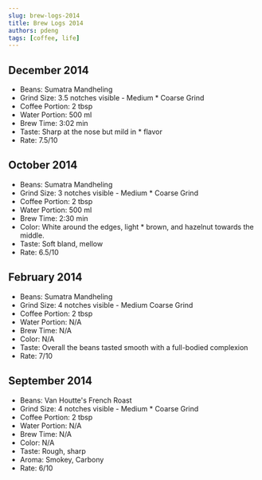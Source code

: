 ```yaml
---
slug: brew-logs-2014
title: Brew Logs 2014
authors: pdeng
tags: [coffee, life]
---
```


## December 2014

* Beans: Sumatra Mandheling
* Grind Size: 3.5 notches visible - Medium * Coarse Grind
* Coffee Portion: 2 tbsp
* Water Portion: 500 ml
* Brew Time: 3:02 min
* Taste: Sharp at the nose but mild in * flavor
* Rate: 7.5/10

<!--truncate-->

## October 2014

* Beans: Sumatra Mandheling
* Grind Size: 3 notches visible - Medium * Coarse Grind
* Coffee Portion: 2 tbsp
* Water Portion: 500 ml
* Brew Time: 2:30 min
* Color: White around the edges, light * brown, and hazelnut towards the middle.
* Taste: Soft bland, mellow
* Rate: 6.5/10

## February 2014

* Beans: Sumatra Mandheling
* Grind Size: 4 notches visible - Medium Coarse Grind
* Coffee Portion: 2 tbsp
* Water Portion: N/A
* Brew Time: N/A
* Color: N/A
* Taste: Overall the beans tasted smooth with a full-bodied complexion
* Rate: 7/10

## September 2014

* Beans: Van Houtte's French Roast
* Grind Size: 4 notches visible - Medium * Coarse Grind
* Coffee Portion: 2 tbsp
* Water Portion: N/A
* Brew Time: N/A
* Color: N/A
* Taste: Rough, sharp
* Aroma: Smokey, Carbony
* Rate: 6/10

